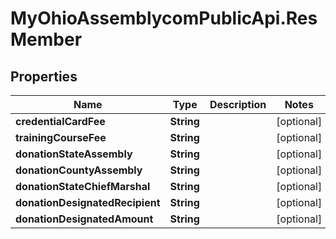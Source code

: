 # MyOhioAssemblycomPublicApi.ResMember

## Properties
Name | Type | Description | Notes
------------ | ------------- | ------------- | -------------
**credentialCardFee** | **String** |  | [optional] 
**trainingCourseFee** | **String** |  | [optional] 
**donationStateAssembly** | **String** |  | [optional] 
**donationCountyAssembly** | **String** |  | [optional] 
**donationStateChiefMarshal** | **String** |  | [optional] 
**donationDesignatedRecipient** | **String** |  | [optional] 
**donationDesignatedAmount** | **String** |  | [optional] 
